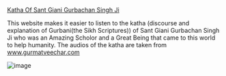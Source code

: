 [Katha Of Sant Giani Gurbachan Singh Ji](https://santjikatha.xyz)

This website makes it easier to listen to the katha (discourse
and explanation of Gurbani(the Sikh Scriptures)) of Sant Giani Gurbachan Singh Ji
who was an Amazing Scholor and a Great Being that came to this world to help humanity.
The audios of the katha are taken from www.gurmatveechar.com

<!-- ![image](https://user-images.githubusercontent.com/73843250/147864290-4ba30a82-b7b8-48b4-a34c-5a0be5ab2606.png)
![image](https://user-images.githubusercontent.com/73843250/188712665-fb05fc8f-3d3a-4cfb-91dc-440bfcccbbae.png) -->

![image](https://www.sikhnet.com/files/gurbani/artists/images/gurbachan-singh-bhindranwale-2.jpg)
